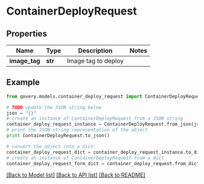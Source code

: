 # ContainerDeployRequest


## Properties
Name | Type | Description | Notes
------------ | ------------- | ------------- | -------------
**image_tag** | **str** | Image tag to deploy | 

## Example

```python
from qovery.models.container_deploy_request import ContainerDeployRequest

# TODO update the JSON string below
json = "{}"
# create an instance of ContainerDeployRequest from a JSON string
container_deploy_request_instance = ContainerDeployRequest.from_json(json)
# print the JSON string representation of the object
print ContainerDeployRequest.to_json()

# convert the object into a dict
container_deploy_request_dict = container_deploy_request_instance.to_dict()
# create an instance of ContainerDeployRequest from a dict
container_deploy_request_form_dict = container_deploy_request.from_dict(container_deploy_request_dict)
```
[[Back to Model list]](../README.md#documentation-for-models) [[Back to API list]](../README.md#documentation-for-api-endpoints) [[Back to README]](../README.md)


